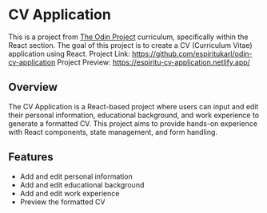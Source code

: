 # CV Application

This is a project from [The Odin Project](https://www.theodinproject.com/lessons/node-path-react-new-cv-application) curriculum, specifically within the React section. The goal of this project is to create a CV (Curriculum Vitae) application using React.
Project Link: https://github.com/espiritukarl/odin-cv-application
Project Preview: https://espiritu-cv-application.netlify.app/

## Overview

The CV Application is a React-based project where users can input and edit their personal information, educational background, and work experience to generate a formatted CV. This project aims to provide hands-on experience with React components, state management, and form handling.

## Features

- Add and edit personal information
- Add and edit educational background
- Add and edit work experience
- Preview the formatted CV
